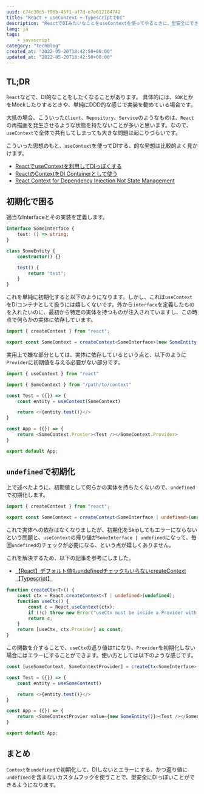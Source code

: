 ```yaml
---
uuid: c74c30d5-f98b-45f1-af7d-e7e612184742
title: "React + useContext + TypescriptでDI"
description: "ReactでDIみたいなことをuseContextを使ってやるときに、型安全にできるようにするための方法"
lang: ja
tags:
    - javascript
category: "techblog"
created_at: "2022-05-20T18:42:50+00:00"
updated_at: "2022-05-20T18:42:50+00:00"
---
```


## TL;DR

`React`などで、DI的なことをしたくなることがあります。
具体的には、`SDK`とかをMockしたりするときや、単純にDDD的な感じで実装を勧めている場合です。

大抵の場合、こういった`Client`、`Repository`、`Service`のようなものは、`React`の再描画を発生させるような状態を持たないことが多いと思います。なので、`useContext`で全体で共有してしまっても大きな問題は起こりづらいです。

こういった思想のもと、`useContext`を使ってDIする、的な発想は比較的よく見かけます。

- [ReactでuseContextを利用してDIっぽくする](https://qiita.com/kamiaka/items/09bf7d3868e48cb1b61f)
- [ReactのContextをDI Containerとして使う](https://developer.feedforce.jp/entry/2019/10/30/093320)
- [React Context for Dependency Injection Not State Management](https://blog.testdouble.com/posts/2021-03-19-react-context-for-dependency-injection-not-state/)

## 初期化で困る

適当なInterfaceとその実装を定義します。

```typescript
interface SomeInterface {
	test: () => string;
}

class SomeEntity {
	constructor() {}

	test() {
		return "test";
	}
}
```

これを単純に初期化すると以下のようになります。しかし、これは`useContext`をDIコンテナとして扱うには嬉しくないです。外から`interface`を定義したものを入れたいのに、最初から特定の実体を持つものが注入されていますし、この時点で何らかの実体に依存しています。

```typescript
import { createContext } from "react";

export const SomeContext = createContext<SomeInterface>(new SomeEntity());
```

実用上で嫌な部分としては、実体に依存しているという点と、以下のように`Provider`に初期値を与える必要がない部分です。

```typescript
import { useContext } from "react"

import { SomeContext } from "/path/to/context"

const Test = ({}) => {
    const entity = useContext(SomeContext)

    return <>{entity.test()}</>
}

const App = ({}) => {
    return <SomeContext.Provier><Test /></SomeContext.Provider>
}

export default App;
```

## `undefined`で初期化

上で述べたように、初期値として何らかの実体を持ちたくないので、`undefined`で初期化します。

```typescript
import { createContext } from "react";

export const SomeContext = createContext<SomeInterface | undefined>(undefined);
```

これで実体への依存はなくなりましたが、初期化をSkipしてもエラーにならないという問題と、`useContext`の帰り値が`SomeInterface | undefined`になって、毎回`undefined`のチェックが必要になる、という点が嬉しくありません。

これを解決するため、以下の記事を参考にしました。

- [【React】デフォルト値もundefinedチェックもいらないcreateContext【Typescript】](https://qiita.com/johnmackay150/items/88654e5064290c24a32a)

```typescript
function createCtx<T>() {
	const ctx = React.createContext<T | undefined>(undefined);
	function useCtx() {
		const c = React.useContext(ctx);
		if (!c) throw new Error("useCtx must be inside a Provider with a value");
		return c;
	}
	return [useCtx, ctx.Provider] as const;
}
```

この関数を介することで、`useCtx`の返り値は`T`になり、`Provider`を初期化しない場合にはエラーにすることができます。使い方としては以下のような感じです。

```typescript
const [useSomeContext, SomeContextProvider] = createCtx<SomeInterface>()

const Test = ({}) => {
    const entity = useSomeContext()

    return <>{entity.test()}</>
}

const App = ({}) => {
    return <SomeContextProvier value={new SomeEntity()}><Test /></SomeContextProvider>
}

export default App;
```

## まとめ

`Context`を`undefined`で初期化して、DIしないとエラーにする、かつ返り値に`undefined`を含まないカスタムフックを使うことで、型安全にDIっぽいことができるようになります。
